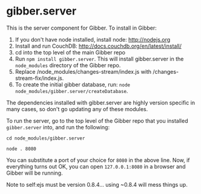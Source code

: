 gibber.server
=============

This is the server component for Gibber. To install in Gibber:

1. If you don't have node installed, install node: http://nodejs.org
2. Install and run CouchDB: http://docs.couchdb.org/en/latest/install/
3. cd into the top level of the main Gibber repo
4. Run `npm install gibber.server`. This will install gibber.server in the `node_modules` directory of the Gibber repo.
5. Replace /node_modules/changes-stream/index.js with /changes-stream-fix/index.js.
6. To create the initial gibber database, run: `node node_modules/gibber.server/createDatabase`.

The dependencies installed with gibber.server are highly version specific in many cases, so don't go updating any of these modules.

To run the server, go to the top level of the Gibber repo that you installed `gibber.server` into, and run the following:

`cd node_modules/gibber.server`

`node . 8080`

You can substitute a port of your choice for `8080` in the above line. Now, if everything turns out OK, you can open `127.0.0.1:8080` in a browser and Gibber will be running.

Note to self:ejs must be version 0.8.4... using ~0.8.4 will mess things up.
